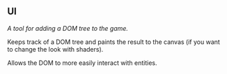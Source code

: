 ## UI

_A tool for adding a DOM tree to the game._

Keeps track of a DOM tree and paints the result to the canvas (if you want to change the look with shaders).

Allows the DOM to more easily interact with entities.
